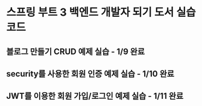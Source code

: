 # 스프링 부트 3 백엔드 개발자 되기 도서 실습 코드

## 블로그 만들기 CRUD 예제 실습 - 1/9 완료 <br>
## security를 사용한 회원 인증 예제 실습 - 1/10 완료
## JWT를 이용한 회원 가입/로그인 예제 실습 - 1/11 완료
